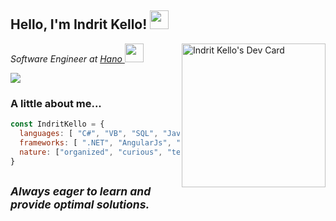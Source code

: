 <h2> Hello, I'm Indrit Kello! <img src="https://media.giphy.com/media/Y4VFF2hJTGjm6yp69i/giphy.gif" width="30"></h2>
<!--<img align='right' src="https://media.giphy.com/media/gIl90vrqMIjm3MO4Xi/giphy.gif" width="230"><a href="https://app.daily.dev/indritkello">-->

<img align='right' src="https://github.com/indritkello/blob/main/devcard.svg" width="230" alt="Indrit Kello's Dev Card" />
<p>
  <em>
    Software Engineer at <a href="http://www.hano.no">Hano </a><img src="https://media.giphy.com/media/LPmCQHEnnO1VlYXTfl/source.gif" width="30">
  </em>
</p>


<a href="https://www.linkedin.com/in/indrit-kello/" target="_blank"><img src="https://img.shields.io/badge/-indritkello-blue?style=flat-square&logo=Linkedin&logoColor=white&link=https://www.linkedin.com/in/indritkello/" ></a>


### A little about me...  
```javascript
const IndritKello = {
  languages: [ "C#", "VB", "SQL", "Javascript", "R", "C++", "Java" ],
  frameworks: [ ".NET", "AngularJs", "VueJs", "ReactNative" ],  
  nature: ["organized", "curious", "technology enthusiast"]  
}
```
<em><small>Always eager to learn and provide optimal solutions.</small></em>
---
